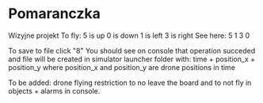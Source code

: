 # Pomaranczka
Wizyjne projekt
To fly:
5 is up
0 is down
1 is left
3 is right
See here: 
 5
1 3
 0
 
To save to file click "8"
You should see on console that operation succeded and file will be created in simulator launcher folder with: time + position_x + position_y 
where position_x and position_y are drone positions in time

To be added:
drone flying restriction to no leave the board and to not fly in objects + alarms in console.
